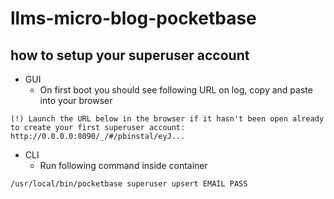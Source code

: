 # llms-micro-blog-pocketbase

## how to setup your superuser account

- GUI
  - On first boot you should see following URL on log, copy and paste into your browser

```
(!) Launch the URL below in the browser if it hasn't been open already to create your first superuser account:
http://0.0.0.0:8090/_/#/pbinstal/eyJ...
```

- CLI
  - Run following command inside container

```
/usr/local/bin/pocketbase superuser upsert EMAIL PASS
```
